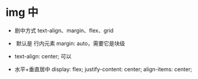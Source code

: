# img 中

- 剧中方式
    text-align、margin、flex、grid

- <img> 默认是 行内元素
    margin: auto，需要它是块级

- text-align: center; 可以

- 水平+垂直居中
    display: flex;
  justify-content: center;
  align-items: center;